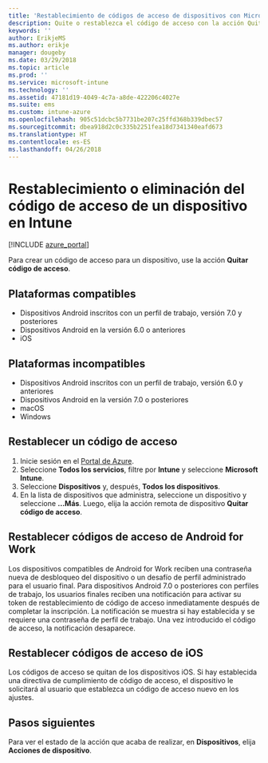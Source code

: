 ```yaml
---
title: 'Restablecimiento de códigos de acceso de dispositivos con Microsoft Intune: Azure | Microsoft Docs'
description: Quite o restablezca el código de acceso con la acción Quitar código de acceso en dispositivos que administre o supervise con Intune.
keywords: ''
author: ErikjeMS
ms.author: erikje
manager: dougeby
ms.date: 03/29/2018
ms.topic: article
ms.prod: ''
ms.service: microsoft-intune
ms.technology: ''
ms.assetid: 47181d19-4049-4c7a-a8de-422206c4027e
ms.suite: ems
ms.custom: intune-azure
ms.openlocfilehash: 905c51dcbc5b7731be207c25ffd368b339dbec57
ms.sourcegitcommit: dbea918d2c0c335b2251fea18d7341340eafd673
ms.translationtype: HT
ms.contentlocale: es-ES
ms.lasthandoff: 04/26/2018
---
```

# <a name="reset-or-remove-a-device-passcode-in-intune"></a>Restablecimiento o eliminación del código de acceso de un dispositivo en Intune

[!INCLUDE [azure_portal](./includes/azure_portal.md)]

Para crear un código de acceso para un dispositivo, use la acción **Quitar código de acceso**.

## <a name="supported-platforms"></a>Plataformas compatibles

- Dispositivos Android inscritos con un perfil de trabajo, versión 7.0 y posteriores
- Dispositivos Android en la versión 6.0 o anteriores
- iOS 
     
## <a name="unsupported-platforms"></a>Plataformas incompatibles

- Dispositivos Android inscritos con un perfil de trabajo, versión 6.0 y anteriores
- Dispositivos Android en la versión 7.0 o posteriores
- macOS
- Windows

## <a name="reset-a-passcode"></a>Restablecer un código de acceso

1. Inicie sesión en el [Portal de Azure](https://portal.azure.com).
2. Seleccione **Todos los servicios**, filtre por **Intune** y seleccione **Microsoft Intune**.
3. Seleccione **Dispositivos** y, después, **Todos los dispositivos**.
4. En la lista de dispositivos que administra, seleccione un dispositivo y seleccione **...Más**. Luego, elija la acción remota de dispositivo **Quitar código de acceso**.

## <a name="resetting-android-for-work-passcodes"></a>Restablecer códigos de acceso de Android for Work

Los dispositivos compatibles de Android for Work reciben una contraseña nueva de desbloqueo del dispositivo o un desafío de perfil administrado para el usuario final. Para dispositivos Android 7.0 o posteriores con perfiles de trabajo, los usuarios finales reciben una notificación para activar su token de restablecimiento de código de acceso inmediatamente después de completar la inscripción. La notificación se muestra si hay establecida y se requiere una contraseña de perfil de trabajo. Una vez introducido el código de acceso, la notificación desaparece.

## <a name="resetting-ios-passcodes"></a>Restablecer códigos de acceso de iOS

Los códigos de acceso se quitan de los dispositivos iOS. Si hay establecida una directiva de cumplimiento de código de acceso, el dispositivo le solicitará al usuario que establezca un código de acceso nuevo en los ajustes. 

## <a name="next-steps"></a>Pasos siguientes

Para ver el estado de la acción que acaba de realizar, en **Dispositivos**, elija **Acciones de dispositivo**.
